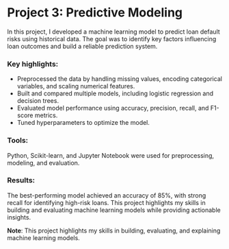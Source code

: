 # Project 3: Predictive Modeling

In this project, I developed a machine learning model to predict loan default risks using historical data. The goal was to identify key factors influencing loan outcomes and build a reliable prediction system.

### Key highlights:
- Preprocessed the data by handling missing values, encoding categorical variables, and scaling numerical features.
- Built and compared multiple models, including logistic regression and decision trees.
- Evaluated model performance using accuracy, precision, recall, and F1-score metrics.
- Tuned hyperparameters to optimize the model.

### Tools:
Python, Scikit-learn, and Jupyter Notebook were used for preprocessing, modeling, and evaluation.

### Results:
The best-performing model achieved an accuracy of 85%, with strong recall for identifying high-risk loans. This project highlights my skills in building and evaluating machine learning models while providing actionable insights.

**Note**: This project highlights my skills in building, evaluating, and explaining machine learning models.
